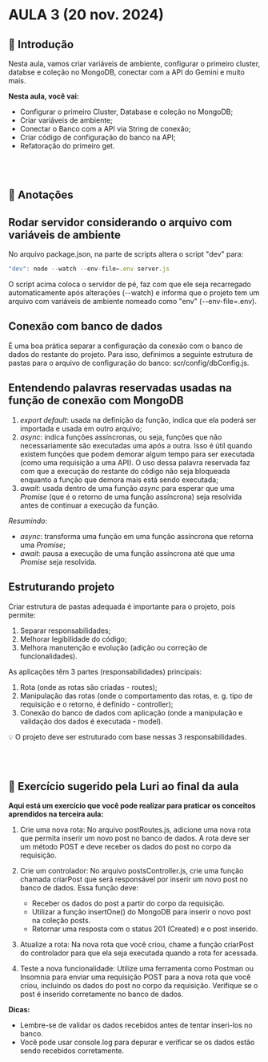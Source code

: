 # AULA 3 (20 nov. 2024)

## 📖 Introdução
Nesta aula, vamos criar variáveis de ambiente, configurar o primeiro cluster, databse e coleção no MongoDB, conectar com a API do Gemini e muito mais.

**Nesta aula, você vai:**
- Configurar o primeiro Cluster, Database e coleção no MongoDB;
- Criar variáveis de ambiente;
- Conectar o Banco com a API via String de conexão;
- Criar código de configuração do banco na API;
- Refatoração do primeiro get.

<br></br>
## 📝 Anotações
## Rodar servidor considerando o arquivo com variáveis de ambiente
No arquivo package.json, na parte de scripts altera o script "dev" para:
```javascript
"dev": node --watch --env-file=.env server.js
```
O script acima coloca o servidor de pé, faz com que ele seja recarregado automaticamente após alterações (--watch) e informa que o projeto tem um arquivo com variáveis de ambiente nomeado como "env" (--env-file=.env).

## Conexão com banco de dados
É uma boa prática separar a configuração da conexão com o banco de dados do restante do projeto. Para isso, definimos a seguinte estrutura de pastas para o arquivo de configuração do banco: scr/config/dbConfig.js.

## Entendendo palavras reservadas usadas na função de conexão com MongoDB
1. *export default*: usada na definição da função, indica que ela poderá ser importada e usada em outro arquivo;
2. *async*: indica funções assíncronas, ou seja, funções que não necessariamente são executadas uma após a outra. Isso é útil quando existem funções que podem demorar algum tempo para ser executada (como uma requisição a uma API). O uso dessa palavra reservada faz com que a execução do restante do código não seja bloqueada enquanto a função que demora mais está sendo executada;
3. *await*: usada dentro de uma função *async* para esperar que uma *Promise* (que é o retorno de uma função assíncrona) seja resolvida antes de continuar a execução da função.

*Resumindo:*
- *async*: transforma uma função em uma função assíncrona que retorna uma *Promise*;
- *await*: pausa a execução de uma função assíncrona até que uma *Promise* seja resolvida.

## Estruturando projeto
Criar estrutura de pastas adequada é importante para o projeto, pois permite:
1. Separar responsabilidades;
2. Melhorar legibilidade do código;
3. Melhora manutenção e evolução (adição ou correção de funcionalidades).

As aplicações têm 3 partes (responsabilidades) principais:
1. Rota (onde as rotas são criadas - routes);
2. Manipulação das rotas (onde o comportamento das rotas, e. g. tipo de requisição e o retorno, é definido - controller);
3. Conexão do banco de dados com aplicação (onde a manipulação e validação dos dados é executada - model).

💡 O projeto deve ser estruturado com base nessas 3 responsabilidades.

<br></br>
## 🎯 Exercício sugerido pela Luri ao final da aula
**Aqui está um exercício que você pode realizar para praticar os conceitos aprendidos na terceira aula:**

1. Crie uma nova rota: No arquivo postRoutes.js, adicione uma nova rota que permita inserir um novo post no banco de dados. A rota deve ser um método POST e deve receber os dados do post no corpo da requisição.

2. Crie um controlador: No arquivo postsController.js, crie uma função chamada criarPost que será responsável por inserir um novo post no banco de dados. Essa função deve:
    - Receber os dados do post a partir do corpo da requisição.
    - Utilizar a função insertOne() do MongoDB para inserir o novo post na coleção posts.
    - Retornar uma resposta com o status 201 (Created) e o post inserido.

3. Atualize a rota: Na nova rota que você criou, chame a função criarPost do controlador para que ela seja executada quando a rota for acessada.

4. Teste a nova funcionalidade: Utilize uma ferramenta como Postman ou Insomnia para enviar uma requisição POST para a nova rota que você criou, incluindo os dados do post no corpo da requisição. Verifique se o post é inserido corretamente no banco de dados.

**Dicas:**
- Lembre-se de validar os dados recebidos antes de tentar inseri-los no banco.
- Você pode usar console.log para depurar e verificar se os dados estão sendo recebidos corretamente.